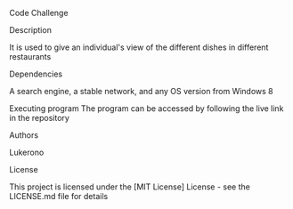 Code Challenge

Description

It is used to give an individual's view of the different dishes in different restaurants

Dependencies

A search engine, a stable network, and any OS version from Windows 8

Executing program The program can be accessed by following the live link in the repository

Authors

Lukerono

License

This project is licensed under the [MIT License] License - see the LICENSE.md file for details
